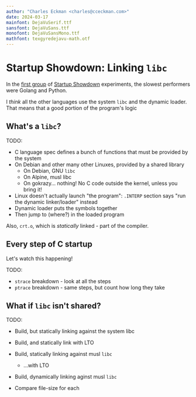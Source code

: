 ```yaml
---
author: "Charles Eckman <charles@cceckman.com>"
date: 2024-03-17
mainfont: DejaVuSerif.ttf
sansfont: DejaVuSans.ttf
monofont: DejaVuSansMono.ttf 
mathfont: texgyredejavu-math.otf 
---
```


# Startup Showdown: Linking `libc`

In the [first group](1-hello-bench.md) of [Startup Showdown](0-outline.md)
experiments, the slowest performers were Golang and Python.

I _think_ all the other languages use the system `libc` and the dynamic loader.
That means that a good portion of the program's logic

## What's a `libc`?

TODO:

-   C language spec defines a bunch of functions that must be provided by the system
-   On Debian and other many other Linuxes, provided by a shared library
    -   On Debian, GNU `libc`
    -   On Alpine, musl libc
    -   On gokrazy... nothing! No C code outside the kernel, unless you bring it!
-   Linux doesn't actually launch "the program": `.INTERP` section says "run the dynamic linker/loader" instead
-   Dynamic loader puts the symbols together
-   Then jump to (where?) in the loaded program

Also, `crt.o`, which is _statically_ linked - part of the compiler.

## Every step of C startup

Let's watch this happening!

TODO: 

-   `strace` breakdown - look at all the steps
-   `ptrace` breakdown - same steps, but count how long they take

## What if `libc` isn't shared?

TODO:

-   Build, but statically linking against the system libc
-   Build, and statically link with LTO
-   Build, statically linking against musl `libc`
    -   ...with LTO
-   Build, dynamically linking aginst musl `libc`

-   Compare file-size for each

